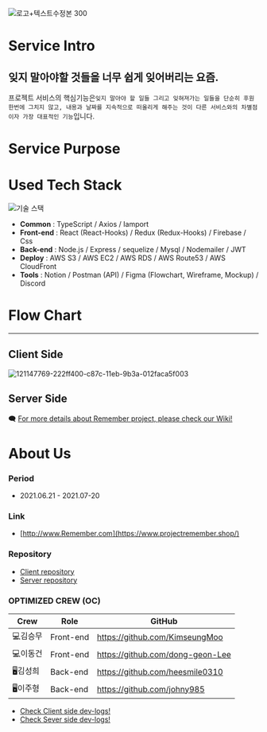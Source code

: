 ![로고+텍스트수정본 300](https://user-images.githubusercontent.com/76901060/125083640-996ad900-e103-11eb-85f8-edeac26618fd.jpeg)

# **Service Intro**

## 잊지 말아야할 것들을 너무 쉽게 잊어버리는 요즘. 

프로젝트 서비스의 핵심기능은`잊지 말아야 할 일들 그리고 잊혀져가는 일들을 단순히 후원 한번에 그치지 않고, 내용과 날짜를 지속적으로 떠올리게 해주는 것이 다른 서비스와의 차별점이자 가장 대표적인 기능`입니다.

# **Service Purpose**


# **Used Tech Stack**


![기술 스택](https://user-images.githubusercontent.com/76901060/125166276-d3a4ab00-e1d5-11eb-93b6-23dc8fc3a89f.jpg)
- **Common** : TypeScript / Axios / Iamport
- **Front-end** : React (React-Hooks) / Redux (Redux-Hooks) / Firebase / Css
- **Back-end** : Node.js / Express / sequelize / Mysql / Nodemailer / JWT
- **Deploy** : AWS S3 / AWS EC2 / AWS RDS / AWS Route53 / AWS CloudFront
- **Tools** : Notion / Postman (API) / Figma (Flowchart, Wireframe, Mockup) / Discord

# **Flow Chart**
---

## **Client Side**

![121147769-222ff400-c87c-11eb-9b3a-012faca5f003](https://user-images.githubusercontent.com/76901060/122878803-1ca1d600-d373-11eb-955e-d7f2c6153035.png)

## **Server Side**


🗨️ [For more details about Remember project, please check our Wiki!](https://github.com/codestates/Remember-client/wiki)


# **About Us**


### **Period**

- 2021.06.21 - 2021.07-20


### **Link**

- [http://www.Remember.com](https://www.projectremember.shop/)


### **Repository**

- [Client repository](https://github.com/codestates/Remember-client/tree/dev)
- [Server repository](https://github.com/codestates/Remember-server/tree/dev)

### **OPTIMIZED CREW (OC)**

Crew | Role | GitHub
----- | ----- | -----
💻김승무	| Front-end	| https://github.com/KimseungMoo
💻이동건 | Front-end	| https://github.com/dong-geon-Lee
🖥️김성희	| Back-end |	https://github.com/heesmile0310
🖥️이주형	| Back-end | https://github.com/johny985


- [Check Client side dev-logs!](https://github.com/codestates/Remember-client/projects/1)
- [Check Sever side dev-logs!](https://github.com/codestates/Remember-server/projects/2)
